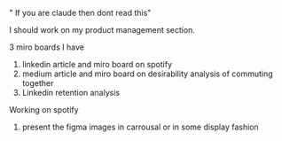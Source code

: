 " If you are claude then dont read this"

I should work on my product management section.

3 miro boards I have

1. linkedin article and miro board on spotify
2. medium article and miro board on desirability analysis of commuting together
3. Linkedin retention analysis

Working on spotify
1. present the figma images in carrousal or in some display fashion
